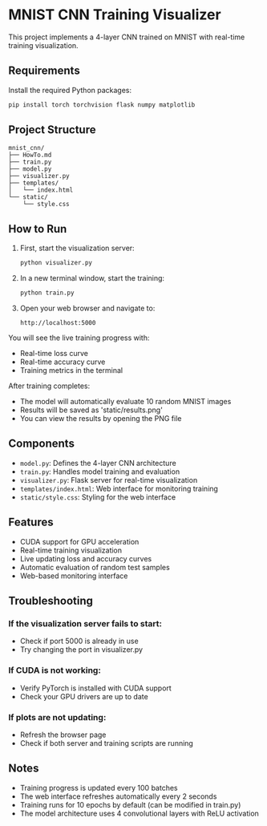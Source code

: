 # MNIST CNN Training Visualizer

This project implements a 4-layer CNN trained on MNIST with real-time training visualization.

## Requirements

Install the required Python packages:

```bash
pip install torch torchvision flask numpy matplotlib
```

## Project Structure

```
mnist_cnn/
├── HowTo.md
├── train.py
├── model.py
├── visualizer.py
├── templates/
│   └── index.html
└── static/
    └── style.css
```

## How to Run

1. First, start the visualization server:
   ```bash
   python visualizer.py
   ```

2. In a new terminal window, start the training:
   ```bash
   python train.py
   ```

3. Open your web browser and navigate to:
   ```
   http://localhost:5000
   ```

You will see the live training progress with:
- Real-time loss curve
- Real-time accuracy curve
- Training metrics in the terminal

After training completes:
- The model will automatically evaluate 10 random MNIST images
- Results will be saved as 'static/results.png'
- You can view the results by opening the PNG file

## Components

- `model.py`: Defines the 4-layer CNN architecture
- `train.py`: Handles model training and evaluation
- `visualizer.py`: Flask server for real-time visualization
- `templates/index.html`: Web interface for monitoring training
- `static/style.css`: Styling for the web interface

## Features

- CUDA support for GPU acceleration
- Real-time training visualization
- Live updating loss and accuracy curves
- Automatic evaluation of random test samples
- Web-based monitoring interface

## Troubleshooting

### If the visualization server fails to start:
- Check if port 5000 is already in use
- Try changing the port in visualizer.py

### If CUDA is not working:
- Verify PyTorch is installed with CUDA support
- Check your GPU drivers are up to date

### If plots are not updating:
- Refresh the browser page
- Check if both server and training scripts are running

## Notes

- Training progress is updated every 100 batches
- The web interface refreshes automatically every 2 seconds
- Training runs for 10 epochs by default (can be modified in train.py)
- The model architecture uses 4 convolutional layers with ReLU activation
